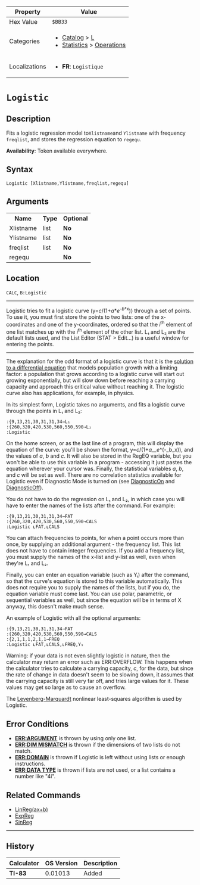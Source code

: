 | Property      | Value |
|---------------|-------|
| Hex Value     | `$BB33`|
| Categories    | <ul><li>[Catalog](<../categories/Catalog.md>) > [L](<../categories/Catalog.md#L>)</li><li>[Statistics](<../categories/Statistics.md>) > [Operations](<../categories/Statistics.md#Operations>)</li></ul> |
| Localizations | <ul><li><b>FR</b>: `Logistique `</li></ul> |

# `Logistic `

## Description
Fits a logistic regression model to` Xlistname `and `Ylistname` with frequency `freqlist`, and stores the regression equation to `regequ`.


<b>Availability</b>: Token available everywhere.

## Syntax
`Logistic [Xlistname,Ylistname,freqlist,regequ]`

## Arguments
<table>
<tr><th>Name</th><th>Type</th><th>Optional</th></tr>

<tr><td>Xlistname</td><td>list</td><td><b>No</b></td></tr>

<tr><td>Ylistname</td><td>list</td><td><b>No</b></td></tr>

<tr><td>freqlist</td><td>list</td><td><b>No</b></td></tr>

<tr><td>regequ</td><td></td><td><b>No</b></td></tr>

</table>

## Location
`CALC`, `B:Logistic`
<hr>

Logistic tries to fit a logistic curve (y=_c_/(1+_a_*_e_<sup>-<em>b</em>*x</sup>)) through a set of points. To use it, you must first store the points to two lists: one of the x-coordinates and one of the y-coordinates, ordered so that the _i_<sup>th</sup> element of one list matches up with the _i_<sup>th</sup> element of the other list. L₁ and L₂ are the default lists used, and the List Editor (STAT > Edit…) is a useful window for entering the points.

___

The explanation for the odd format of a logistic curve is that it is the [solution to a differential equation](https://mathworld.wolfram.com/LogisticEquation.html) that models population growth with a limiting factor: a population that grows according to a logistic curve will start out growing exponentially, but will slow down before reaching a carrying capacity and approach this critical value without reaching it. The logistic curve also has applications, for example, in physics.

In its simplest form, Logistic takes no arguments, and fits a logistic curve through the points in L₁ and L₂:

```ti-basic
:{9,13,21,30,31,31,34→L₁
:{260,320,420,530,560,550,590→L₂
:Logistic
```

On the home screen, or as the last line of a program, this will display the equation of the curve: you'll be shown the format, y=_c_/(1+_a__e_^(-_b_x)), and the values of _a_, _b_ and _c_. It will also be stored in the RegEQ variable, but you won't be able to use this variable in a program - accessing it just pastes the equation wherever your cursor was. Finally, the statistical variables _a_, _b_, and _c_ will be set as well. There are no correlation statistics available for Logistic even if Diagnostic Mode is turned on (see [DiagnosticOn](/diagnosticon) and [DiagnosticOff](/diagnosticoff)).

You do not have to do the regression on L₁ and L₂, in which case you will have to enter the names of the lists after the command. For example:

```ti-basic
:{9,13,21,30,31,31,34→FAT
:{260,320,420,530,560,550,590→CALS
:Logistic ʟFAT,ʟCALS
```

You can attach frequencies to points, for when a point occurs more than once, by supplying an additional argument - the frequency list. This list does not have to contain integer frequencies. If you add a frequency list, you must supply the names of the x-list and y-list as well, even when they're L₁ and L₂.

Finally, you can enter an equation variable (such as Y₁) after the command, so that the curve's equation is stored to this variable automatically. This does not require you to supply the names of the lists, but if you do, the equation variable must come last. You can use polar, parametric, or sequential variables as well, but since the equation will be in terms of X anyway, this doesn't make much sense.

An example of Logistic with all the optional arguments:

```ti-basic
:{9,13,21,30,31,31,34→FAT
:{260,320,420,530,560,550,590→CALS
:{2,1,1,1,2,1,1→FREQ
:Logistic ʟFAT,ʟCALS,ʟFREQ,Y₁
```

Warning: if your data is not even slightly logistic in nature, then the calculator may return an error such as ERR:OVERFLOW. This happens when the calculator tries to calculate a carrying capacity, _c_, for the data, but since the rate of change in data doesn't seem to be slowing down, it assumes that the carrying capacity is still very far off, and tries large values for it. These values may get so large as to cause an overflow.

The [Levenberg-Marquardt](http://en.wikipedia.org/wiki/Levenberg-Marquardt_algorithm) nonlinear least-squares algorithm is used by Logistic.

## Error Conditions

*   **[ERR:ARGUMENT](/errors#argument)** is thrown by using only one list.
*   **[ERR:DIM MISMATCH](/errors#dimmismatch)** is thrown if the dimensions of two lists do not match.
*   **[ERR:DOMAIN](/errors#domain)** is thrown if Logistic is left without using lists or enough instructions.
*   **[ERR:DATA TYPE](/errors#datatype)** is thrown if lists are not used, or a list contains a number like "4i".

## Related Commands

*   [LinReg(ax+b)](/linreg-ax-b)
*   [ExpReg](/expreg)
*   [SinReg](/sinreg)

___

## History
| Calculator | OS Version | Description |
|------------|------------|-------------|
| <b>TI-83</b> | 0.01013 | Added |


